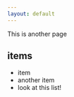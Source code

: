 ```yaml
---
layout: default
---
```


This is another page

## items
 * item
 * another item
 * look at this list!
